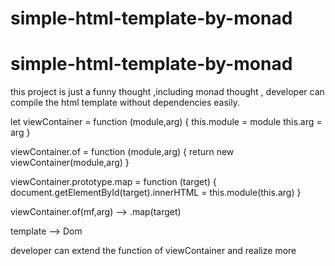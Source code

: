 # simple-html-template-by-monad
# simple-html-template-by-monad


this project is just a funny thought ,including monad thought , developer can compile the html template without dependencies easily.


let viewContainer = function (module,arg) {
      this.module = module
      this.arg = arg
  }

  viewContainer.of = function (module,arg) {
      return new viewContainer(module,arg)
  }

  viewContainer.prototype.map = function (target) {
      document.getElementById(target).innerHTML =  this.module(this.arg)
  }


viewContainer.of(mf,arg)   -->    .map(target)

template  -->   Dom


developer can extend the function of viewContainer  and realize more  
